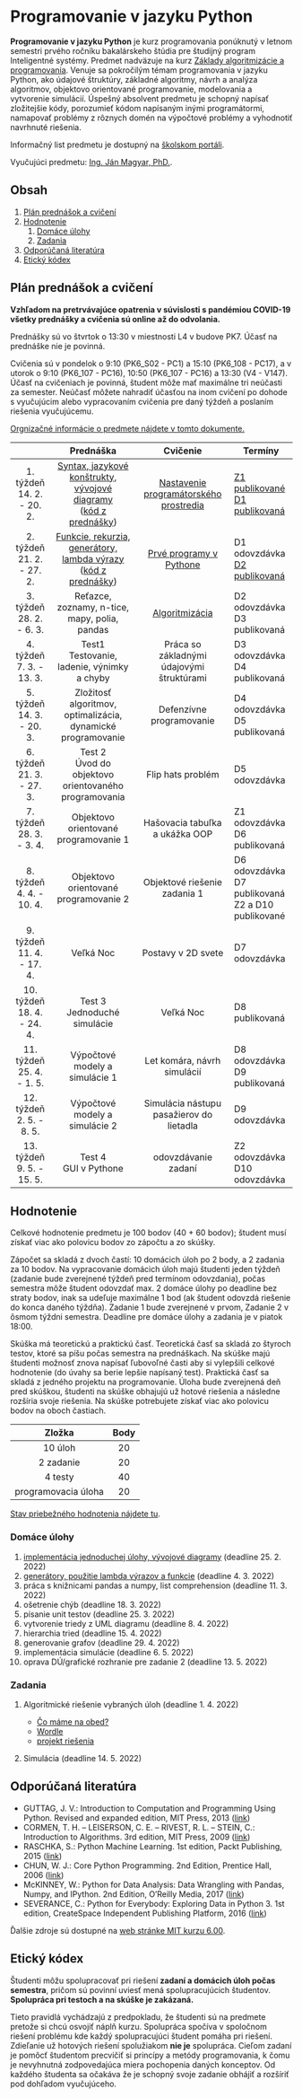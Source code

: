 # Programovanie v jazyku Python

**Programovanie v jazyku Python** je kurz programovania ponúknutý v letnom semestri prvého ročníku bakalárskeho štúdia pre študijný program Inteligentné systémy. Predmet nadväzuje na kurz [Základy algoritmizácie a programovania](https://kurzy.kpi.fei.tuke.sk/zap/). Venuje sa pokročilým témam programovania v jazyku Python, ako údajové štruktúry, základné algoritmy, návrh a analýza algoritmov, objektovo orientované programovanie, modelovania a vytvorenie simulácií. Úspešný absolvent predmetu je schopný napísať zložitejšie kódy, porozumieť kódom napísaným inými programátormi, namapovať problémy z rôznych domén na výpočtové problémy a vyhodnotiť navrhnuté riešenia.

Informačný list predmetu je dostupný na [školskom portáli](https://maisportal.tuke.sk/portal/studijneProgramy.mais).

Vyučujúci predmetu: [Ing. Ján Magyar, PhD.](http://www.cloudai.sk/people-janmagyar/).

## Obsah
1. [Plán prednášok a cvičení](#plan)
2. [Hodnotenie](#grading)
    1. [Domáce úlohy](#homeworks)
    2. [Zadania](#assignments)
    <!--3. [Skúška](#exam)-->
3. [Odporúčaná literatúra](#textbooks)
4. [Etický kódex](#collaboration)

## Plán prednášok a cvičení <a name="plan"></a>

**Vzhľadom na pretrvávajúce opatrenia v súvislosti s pandémiou COVID-19 všetky prednášky a cvičenia sú online až do odvolania.**

Prednášky sú vo štvrtok o 13:30 v miestnosti L4 v budove PK7. Účasť na prednáške nie je povinná.

Cvičenia sú v pondelok o 9:10 (PK6_S02 - PC1) a 15:10 (PK6_108 - PC17), a v utorok o 9:10 (PK6_107 - PC16), 10:50 (PK6_107 - PC16) a 13:30 (V4 - V147). Účasť na cvičeniach je povinná, študent môže mať maximálne tri neúčasti za semester. Neúčasť môžete nahradiť účasťou na inom cvičení po dohode s vyučujúcim alebo vypracovaním cvičenia pre daný týždeň a poslaním riešenia vyučujúcemu.

[Orgnizačné informácie o predmete nájdete v tomto dokumente.](lectures/Lecture-00.pdf)

|                               |                           Prednáška                          |                  Cvičenie                 |                        Termíny                          |
|:-----------------------------:|:------------------------------------------------------------:|:-----------------------------------------:|---------------------------------------------------------|
|  1. týždeň<br>14. 2. - 20. 2. |        [Syntax, jazykové konštrukty, vývojové diagramy](lectures/Lecture-01.pdf)<br>([kód z prednášky](lectures/codes/lecture01.py))        |   [Nastavenie programátorského prostredia](labs/lab01-setting-up.ipynb)  |            [Z1 publikované](assignments/assignment1.zip)<br>[D1 publikovaná](assignments/homeworks/homework1.md)             |
|  2. týždeň<br>21. 2. - 27. 2. |         [Funkcie, rekurzia, generátory, lambda výrazy](lectures/Lecture-02.pdf)<br>([kód z prednášky](lectures/codes/lecture02.py))         |          [Prvé programy v Pythone](labs/lab02-first-baby-steps.ipynb)          |             D1 odovzdávka<br>[D2 publikovaná](assignments/homeworks/homework2.md)             |
|  3. týždeň<br>28. 2. - 6. 3.  |         Reťazce, zoznamy, n-tice, mapy, polia, pandas        |               [Algoritmizácia](labs/lab03-functions-and-algorithmization.ipynb)              |             D2 odovzdávka<br>D3 publikovaná             |
|  4. týždeň<br>7. 3. - 13. 3.  |        Test1<br>Testovanie, ladenie, výnimky a chyby         | Práca so základnými údajovými štruktúrami |             D3 odovzdávka<br>D4 publikovaná             |
|  5. týždeň<br>14. 3. - 20. 3. | Zložitosť algoritmov, optimalizácia, dynamické programovanie |          Defenzívne programovanie         |             D4 odovzdávka<br>D5 publikovaná             |
|  6. týždeň<br>21. 3. - 27. 3. |    Test 2<br>Úvod do objektovo orientovaného programovania   |             Flip hats problém             |                      D5 odovzdávka                      |
|  7. týždeň<br>28. 3. - 3. 4.  |             Objektovo orientované programovanie 1            |       Hašovacia tabuľka a ukážka OOP      |             Z1 odovzdávka<br>D6 publikovaná             |
|  8. týždeň<br>4. 4. - 10. 4.  |             Objektovo orientované programovanie 2            |        Objektové riešenie zadania 1       | D6 odovzdávka<br>D7 publikovaná<br>Z2 a D10 publikované |
|  9. týždeň<br>11. 4. - 17. 4. |                           Veľká Noc                          |             Postavy v 2D svete            |                      D7 odovzdávka                      |
| 10. týždeň<br>18. 4. - 24. 4. |                Test 3<br>Jednoduché simulácie                |                 Veľká Noc                 |                      D8 publikovaná                     |
|  11. týždeň<br>25. 4. - 1. 5. |                Výpočtové modely a simulácie 1                |        Let komára, návrh simulácií        |             D8 odovzdávka<br>D9 publikovaná             |
|  12. týždeň<br>2. 5. - 8. 5.  |                Výpočtové modely a simulácie 2                |  Simulácia nástupu pasažierov do lietadla |                      D9 odovzdávka                      |
|  13. týždeň<br>9. 5. - 15. 5. |                   Test 4<br>GUI v Pythone                    |            odovzdávanie zadaní            |             Z2 odovzdávka<br>D10 odovzdávka             |

## Hodnotenie <a name="grading"></a>

Celkové hodnotenie predmetu je 100 bodov (40 + 60 bodov); študent musí získať viac ako polovicu bodov zo zápočtu a zo skúšky.

Zápočet sa skladá z dvoch častí: 10 domácich úloh po 2 body, a 2 zadania za 10 bodov. Na vypracovanie domácich úloh majú študenti jeden týždeň (zadanie bude zverejnené týždeň pred termínom odovzdania), počas semestra môže študent odovzdať max. 2 domáce úlohy po deadline bez straty bodov, inak sa udeľuje maximálne 1 bod (ak študent odovzdá riešenie do konca daného týždňa). Zadanie 1 bude zverejnené v prvom, Zadanie 2 v ôsmom týždni semestra. Deadline pre domáce úlohy a zadania je v piatok 18:00.

Skúška má teoretickú a praktickú časť. Teoretická časť sa skladá zo štyroch testov, ktoré sa píšu počas semestra na prednáškach. Na skúške majú študenti možnosť znova napísať ľubovoľné časti aby si vylepšili celkové hodnotenie (do úvahy sa berie lepšie napísaný test). Praktická časť sa skladá z jedného projektu na programovanie. Úloha bude zverejnená deň pred skúškou, študenti na skúške obhajujú už hotové riešenia a následne rozšíria svoje riešenia. Na skúške potrebujete získať viac ako polovicu bodov na oboch častiach.

|        Zložka       | Body |
|:-------------------:|:----:|
|       10 úloh       |  20  |
|      2 zadanie      |  20  |
|       4 testy       |  40  |
| programovacia úloha |  20  |

[Stav priebežného hodnotenia nájdete tu](https://docs.google.com/spreadsheets/d/1owm8WAxbDqVk4_Di9CGoAzO9nlUqUYuhekkErW-PNc0/edit?usp=sharing).

### Domáce úlohy <a name="homeworks"></a>
1. [implementácia jednoduchej úlohy, vývojové diagramy](assignments/homeworks/homework1.md) (deadline 25. 2. 2022)
2. [generátory, použitie lambda výrazov a funkcie](assignments/homeworks/homework2.md) (deadline 4. 3. 2022)
3. práca s knižnicami pandas a numpy, list comprehension (deadline 11. 3. 2022)
4. ošetrenie chýb (deadline 18. 3. 2022)
5. písanie unit testov (deadline 25. 3. 2022)
6. vytvorenie triedy z UML diagramu (deadline 8. 4. 2022)
7. hierarchia tried (deadline 15. 4. 2022)
8. generovanie grafov (deadline 29. 4. 2022)
9. implementácia simulácie (deadline 6. 5. 2022)
10. oprava DÚ/grafické rozhranie pre zadanie 2 (deadline 13. 5. 2022)

### Zadania <a name="assignments"></a>
1. Algoritmické riešenie vybraných úloh (deadline 1. 4. 2022)
    * [Čo máme na obed?](assignments/Znenie_1a.pdf)
    * [Wordle](assignments/Znenie_1b.pdf)
    * [projekt riešenia](assignments/assignment1.zip)

2. Simulácia (deadline 14. 5. 2022)

<!--### Skúška <a name="exam"></a>-->

## Odporúčaná literatúra <a name="textbooks"></a>

* GUTTAG, J. V.: Introduction to Computation and Programming Using Python. Revised and expanded edition, MIT Press, 2013 ([link](https://doc.lagout.org/programmation/python/Introduction%20to%20Computation%20and%20Programming%20using%20Python%20%28rev.%20ed.%29%20%5BGuttag%202013-08-09%5D.pdf))
* CORMEN, T. H. – LEISERSON, C. E. – RIVEST, R. L. – STEIN, C.: Introduction to Algorithms. 3rd edition, MIT Press, 2009 ([link](https://ms.sapientia.ro/~kasa/Algorithms_3rd.pdf))
* RASCHKA, S.: Python Machine Learning. 1st edition, Packt Publishing, 2015 ([link](https://www.amazon.com/Python-Machine-Learning-scikit-learn-TensorFlow-ebook/dp/B0742K7HYF))
* CHUN, W. J.: Core Python Programming. 2nd Edition, Prentice Hall, 2006 ([link](https://www.amazon.com/Core-Python-Programming-Wesley-Chun/dp/0132269937))
* McKINNEY, W.: Python for Data Analysis: Data Wrangling with Pandas, Numpy, and IPython. 2nd Edition, O’Reilly Media, 2017 ([link](https://www.amazon.com/Python-Data-Analysis-Wrangling-IPython/dp/1491957662))
* SEVERANCE, C.: Python for Everybody: Exploring Data in Python 3. 1st edition, CreateSpace Independent Publishing Platform, 2016 ([link](https://www.amazon.com/Python-Everybody-Exploring-Data/dp/1530051126))

Ďalšie zdroje sú dostupné na [web stránke MIT kurzu 6.00](https://ocw.mit.edu/courses/electrical-engineering-and-computer-science/6-00-introduction-to-computer-science-and-programming-fall-2008/index.htm).

## Etický kódex <a name="collaboration"></a>
Študenti môžu spolupracovať pri riešení **zadaní a domácich úloh počas semestra**, pričom sú povinní uviesť mená spolupracujúcich študentov. **Spolupráca pri testoch a na skúške je zakázaná.**

Tieto pravidlá vychádzajú z predpokladu, že študenti sú na predmete pretože si chcú osvojiť náplň kurzu. Spolupráca spočíva v spoločnom riešení problému kde každý spolupracujúci študent pomáha pri riešení. Zdieľanie už hotových riešení spolužiakom **nie je** spolupráca. Cieľom zadaní je pomôcť študentom precvičiť si princípy a metódy programovania, k čomu je nevyhnutná zodpovedajúca miera pochopenia daných konceptov. Od každého študenta sa očakáva že je schopný svoje zadanie obhájiť a rozšíriť pod dohľadom vyučujúceho.
